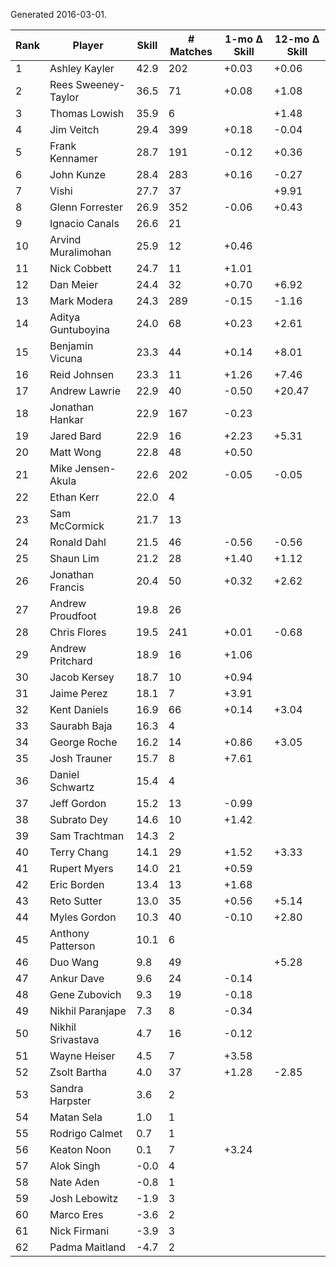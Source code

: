 Generated 2016-03-01.

| Rank | Player              | Skill | # Matches | 1-mo Δ Skill | 12-mo Δ Skill |
|------|---------------------|-------|-----------|--------------|---------------|
|    1 | Ashley Kayler       |  42.9 |       202 |        +0.03 |         +0.06 |
|    2 | Rees Sweeney-Taylor |  36.5 |        71 |        +0.08 |         +1.08 |
|    3 | Thomas Lowish       |  35.9 |         6 |              |         +1.48 |
|    4 | Jim Veitch          |  29.4 |       399 |        +0.18 |         -0.04 |
|    5 | Frank Kennamer      |  28.7 |       191 |        -0.12 |         +0.36 |
|    6 | John Kunze          |  28.4 |       283 |        +0.16 |         -0.27 |
|    7 | Vishi               |  27.7 |        37 |              |         +9.91 |
|    8 | Glenn Forrester     |  26.9 |       352 |        -0.06 |         +0.43 |
|    9 | Ignacio Canals      |  26.6 |        21 |              |               |
|   10 | Arvind Muralimohan  |  25.9 |        12 |        +0.46 |               |
|   11 | Nick Cobbett        |  24.7 |        11 |        +1.01 |               |
|   12 | Dan Meier           |  24.4 |        32 |        +0.70 |         +6.92 |
|   13 | Mark Modera         |  24.3 |       289 |        -0.15 |         -1.16 |
|   14 | Aditya Guntuboyina  |  24.0 |        68 |        +0.23 |         +2.61 |
|   15 | Benjamin Vicuna     |  23.3 |        44 |        +0.14 |         +8.01 |
|   16 | Reid Johnsen        |  23.3 |        11 |        +1.26 |         +7.46 |
|   17 | Andrew Lawrie       |  22.9 |        40 |        -0.50 |        +20.47 |
|   18 | Jonathan Hankar     |  22.9 |       167 |        -0.23 |               |
|   19 | Jared Bard          |  22.9 |        16 |        +2.23 |         +5.31 |
|   20 | Matt Wong           |  22.8 |        48 |        +0.50 |               |
|   21 | Mike Jensen-Akula   |  22.6 |       202 |        -0.05 |         -0.05 |
|   22 | Ethan Kerr          |  22.0 |         4 |              |               |
|   23 | Sam McCormick       |  21.7 |        13 |              |               |
|   24 | Ronald Dahl         |  21.5 |        46 |        -0.56 |         -0.56 |
|   25 | Shaun Lim           |  21.2 |        28 |        +1.40 |         +1.12 |
|   26 | Jonathan Francis    |  20.4 |        50 |        +0.32 |         +2.62 |
|   27 | Andrew Proudfoot    |  19.8 |        26 |              |               |
|   28 | Chris Flores        |  19.5 |       241 |        +0.01 |         -0.68 |
|   29 | Andrew Pritchard    |  18.9 |        16 |        +1.06 |               |
|   30 | Jacob Kersey        |  18.7 |        10 |        +0.94 |               |
|   31 | Jaime Perez         |  18.1 |         7 |        +3.91 |               |
|   32 | Kent Daniels        |  16.9 |        66 |        +0.14 |         +3.04 |
|   33 | Saurabh Baja        |  16.3 |         4 |              |               |
|   34 | George Roche        |  16.2 |        14 |        +0.86 |         +3.05 |
|   35 | Josh Trauner        |  15.7 |         8 |        +7.61 |               |
|   36 | Daniel Schwartz     |  15.4 |         4 |              |               |
|   37 | Jeff Gordon         |  15.2 |        13 |        -0.99 |               |
|   38 | Subrato Dey         |  14.6 |        10 |        +1.42 |               |
|   39 | Sam Trachtman       |  14.3 |         2 |              |               |
|   40 | Terry Chang         |  14.1 |        29 |        +1.52 |         +3.33 |
|   41 | Rupert Myers        |  14.0 |        21 |        +0.59 |               |
|   42 | Eric Borden         |  13.4 |        13 |        +1.68 |               |
|   43 | Reto Sutter         |  13.0 |        35 |        +0.56 |         +5.14 |
|   44 | Myles Gordon        |  10.3 |        40 |        -0.10 |         +2.80 |
|   45 | Anthony Patterson   |  10.1 |         6 |              |               |
|   46 | Duo Wang            |   9.8 |        49 |              |         +5.28 |
|   47 | Ankur Dave          |   9.6 |        24 |        -0.14 |               |
|   48 | Gene Zubovich       |   9.3 |        19 |        -0.18 |               |
|   49 | Nikhil Paranjape    |   7.3 |         8 |        -0.34 |               |
|   50 | Nikhil Srivastava   |   4.7 |        16 |        -0.12 |               |
|   51 | Wayne Heiser        |   4.5 |         7 |        +3.58 |               |
|   52 | Zsolt Bartha        |   4.0 |        37 |        +1.28 |         -2.85 |
|   53 | Sandra Harpster     |   3.6 |         2 |              |               |
|   54 | Matan Sela          |   1.0 |         1 |              |               |
|   55 | Rodrigo Calmet      |   0.7 |         1 |              |               |
|   56 | Keaton Noon         |   0.1 |         7 |        +3.24 |               |
|   57 | Alok Singh          |  -0.0 |         4 |              |               |
|   58 | Nate Aden           |  -0.8 |         1 |              |               |
|   59 | Josh Lebowitz       |  -1.9 |         3 |              |               |
|   60 | Marco Eres          |  -3.6 |         2 |              |               |
|   61 | Nick Firmani        |  -3.9 |         3 |              |               |
|   62 | Padma Maitland      |  -4.7 |         2 |              |               |